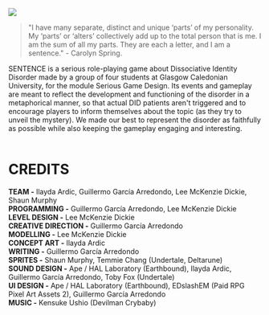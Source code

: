 <img src="https://i.imgur.com/lJpmMPX.png"></img>
> "I have many separate, distinct and unique ‘parts’ of my personality. My ‘parts’ or ‘alters’ collectively add up to the total person that is me. I am the sum of all my parts. They are each a letter, and I am a sentence." - Carolyn Spring.

SENTENCE is a serious role-playing game about Dissociative Identity Disorder made by a group of four students at Glasgow Caledonian University, for the module Serious Game Design. Its events and gameplay are meant to reflect the development and functioning of the disorder in a metaphorical manner, so that actual DID patients aren't triggered and to encourage players to inform themselves about the topic (as they try to unveil the mystery). We made our best to represent the disorder as faithfully as possible while also keeping the gameplay engaging and interesting. 
<br/>
<br/>
# CREDITS
**TEAM -** Ilayda Ardic, Guillermo García Arredondo, Lee McKenzie Dickie, Shaun Murphy <br/>
**PROGRAMMING -** Guillermo García Arredondo, Lee McKenzie Dickie <br/>
**LEVEL DESIGN -** Lee McKenzie Dickie <br/>
**CREATIVE DIRECTION -** Guillermo García Arredondo <br/>
**MODELLING -** Lee McKenzie Dickie <br/>
**CONCEPT ART -** Ilayda Ardic <br/>
**WRITING -** Guillermo García Arredondo <br/>
**SPRITES -** Shaun Murphy, Temmie Chang (Undertale, Deltarune) <br/>
**SOUND DESIGN -** Ape / HAL Laboratory (Earthbound), Ilayda Ardic, Guillermo García Arredondo, Toby Fox (Undertale) <br/>
**UI DESIGN -** Ape / HAL Laboratory (Earthbound), EDslashEM (Paid RPG Pixel Art Assets 2), Guillermo García Arredondo <br/>
**MUSIC -** Kensuke Ushio (Devilman Crybaby) <br/>
